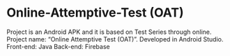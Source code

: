 # Online-Attemptive-Test (OAT)
Project is an Android APK and it is based on Test Series through online. Project name: “Online Attemptive Test (OAT)”. Developed in Android Studio. Front-end: Java Back-end: Firebase

